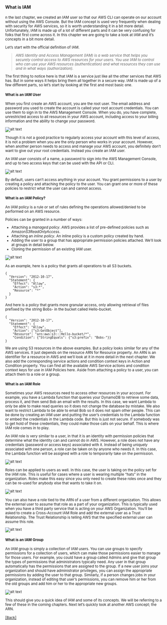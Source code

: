 #### **What is IAM**
<small>
n the last chapter, we created an IAM user so that our AWS CLI can operate on our account without using the AWS Console. But the IAM concept is used very frequently when dealing with security for AWS services, so it is worth understanding it in a bit more detail. Unfortunately, IAM is made up of a lot of different parts and it can be very confusing for folks that first come across it. In this chapter we are going to take a look at IAM and it’s concepts in a bit more detail.

Let’s start with the official definition of IAM.
> *AWS Identity and Access Management (IAM) is a web service that helps you securely control access to AWS resources for your users. You use IAM to control who can use your AWS resources (authentication) and what resources they can use and in what ways (authorization).*

The first thing to notice here is that IAM is a service just like all the other services that AWS has. But in some ways it helps bring them all together in a secure way. IAM is made up of a few different parts, so let’s start by looking at the first and most basic one.

#### **What is an IAM User**
When you first create an AWS account, you are the root user. The email address and password you used to create the account is called your root account credentials. You can use them to sign in to the AWS Management Console. When you do, you have complete, unrestricted access to all resources in your AWS account, including access to your billing information and the ability to change your password.

![alt text](https://d33wubrfki0l68.cloudfront.net/a483cb80d2271806aeed9a7b58fe1fc0b012ef84/2d4cb/assets/iam/iam-root-user.png)

Though it is not a good practice to regularly access your account with this level of access, it is not a problem when you are the only person who works in your account. However, when another person needs to access and manage your AWS account, you definitely don’t want to give out your root credentials. Instead you create an IAM user.

An IAM user consists of a name, a password to sign into the AWS Management Console, and up to two access keys that can be used with the API or CLI.

![alt text](https://d33wubrfki0l68.cloudfront.net/987d0a1b85be1d0596a703135184d44a532564b2/1eed4/assets/iam/iam-user.png)

By default, users can’t access anything in your account. You grant permissions to a user by creating a policy and attaching the policy to the user. You can grant one or more of these policies to restrict what the user can and cannot access.

#### **What is an IAM Policy?**
An IAM policy is a rule or set of rules defining the operations allowed/denied to be performed on an AWS resource.

Policies can be granted in a number of ways:

* Attaching a *managed policy*. AWS provides a list of pre-defined policies such as *AmazonS3ReadOnlyAccess*.
* Attaching an *inline policy*. An inline policy is a custom policy created by hand.
* Adding the user to a group that has appropriate permission policies attached. We’ll look at groups in detail below.
* Cloning the permission of an existing IAM user.

![alt text](https://d33wubrfki0l68.cloudfront.net/fa641d65339146ee8df965f796c7960e2d348dcc/71806/assets/iam/iam-policy.png)

As an example, here is a policy that grants all operations to all S3 buckets.

```
{
  "Version": "2012-10-17",
  "Statement": {
    "Effect": "Allow",
    "Action": "s3:*",
    "Resource": "*"
  }
}
```

And here is a policy that grants more granular access, only allowing retrieval of files prefixed by the string Bobs- in the bucket called Hello-bucket.

```
{
  "Version": "2012-10-17",
  "Statement": {
    "Effect": "Allow",
    "Action": ["s3:GetObject"],
    "Resource": "arn:aws:s3:::Hello-bucket/*",
    "Condition": {"StringEquals": {"s3:prefix": "Bobs-"}}
}
```

We are using S3 resources in the above examples. But a policy looks similar for any of the AWS services. It just depends on the resource ARN for Resource property. An ARN is an identifier for a resource in AWS and we’ll look at it in more detail in the next chapter. We also add the corresponding service actions and condition context keys in Action and Condition property. You can find all the available AWS Service actions and condition context keys for use in IAM Policies here. Aside from attaching a policy to a user, you can attach them to a role or a group.

#### **What is an IAM Role**
Sometimes your AWS resources need to access other resources in your account. For example, you have a Lambda function that queries your DynamoDB to retrieve some data, process it, and then send Bob an email with the results. In this case, we want Lambda to only be able to make read queries so it does not change the database by mistake. We also want to restrict Lambda to be able to email Bob so it does not spam other people. This can be done by creating an IAM user and putting the user’s credentials to the Lambda function or embed the credentials in the Lambda code. But this is just not secure. If somebody was to get hold of these credentials, they could make those calls on your behalf. This is where IAM role comes in to play.

An IAM role is very similar to a user, in that it is an identity with permission policies that determine what the identity can and cannot do in AWS. However, a role does not have any credentials (password or access keys) associated with it. Instead of being uniquely associated with one person, a role can be taken on by anyone who needs it. In this case, the Lambda function will be assigned with a role to temporarily take on the permission.

![alt text](https://d33wubrfki0l68.cloudfront.net/86d23f4b4b6cea98d06579caa3a1731b0e6b8e8d/8b331/assets/iam/service-as-iam-role.png)

Roles can be applied to users as well. In this case, the user is taking on the policy set for the IAM role. This is useful for cases where a user is wearing multiple “hats” in the organization. Roles make this easy since you only need to create these roles once and they can be re-used for anybody else that wants to take it on.

![alt text](https://d33wubrfki0l68.cloudfront.net/59abf730e2aa5fbbbc14c112e4de25d318f0af4f/2d2db/assets/iam/iam-user-as-iam-role.png)

You can also have a role tied to the ARN of a user from a different organization. This allows the external user to assume that role as a part of your organization. This is typically used when you have a third party service that is acting on your AWS Organization. You’ll be asked to create a Cross-Account IAM Role and add the external user as a Trust Relationship. The Trust Relationship is telling AWS that the specified external user can assume this role.

![alt text](https://d33wubrfki0l68.cloudfront.net/90660f607b6255b24ea650c8896a9fc0fc23fbf3/32f26/assets/iam/external-user-with-iam-role.png)


#### **What is an IAM Group**
An IAM group is simply a collection of IAM users. You can use groups to specify permissions for a collection of users, which can make those permissions easier to manage for those users. For example, you could have a group called Admins and give that group the types of permissions that administrators typically need. Any user in that group automatically has the permissions that are assigned to the group. If a new user joins your organization and should have administrator privileges, you can assign the appropriate permissions by adding the user to that group. Similarly, if a person changes jobs in your organization, instead of editing that user’s permissions, you can remove him or her from the old groups and add him or her to the appropriate new groups.

![alt text](https://d33wubrfki0l68.cloudfront.net/bb2ee21a258ec15963558b50aeb52e14c809a46b/27c76/assets/iam/complete-iam-concepts.png)

This should give you a quick idea of IAM and some of its concepts. We will be referring to a few of these in the coming chapters. Next let’s quickly look at another AWS concept; the ARN.

[[Back]](https://github.com/eksant/serverless-react-aws)
</small>